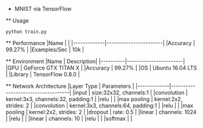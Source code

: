 * MNIST via TensorFlow

** Usage
```
python train.py
```

** Performance
|Name         |                       |
|-------------|-----------------------|
|Accuracy     | 99.27%                |
|Examples/Sec | 10k                   |

** Environment
|Name      |            Description|
|----------|-----------------------|
|GPU       | GeForce GTX TITAN X   |
|Accuracy  | 99.27%                |
|OS        | Ubuntu 16.04 LTS      |
|Library   | TensorFlow 0.8.0      |

** Network Architecture
|Layer Type   | Parameters                         |
|-------------|------------------------------------|
|input        | size:32x32, channels:1             |
|convolution  | kernel:3x3, channels:32, padding:1 |
|relu         |                                    |
|max pooling  | kernel:2x2, strides: 2             |
|convolution  | kernel:3x3, channels:64, padding:1 |
|relu         |                                    |
|max pooling  | kernel:2x2, strides: 2             |
|dropout      | rate: 0.5                          |
|linear       | channels: 1024                     |
|relu         |                                    |
|linear       | channels: 10                       |
|relu         |                                    |
|softmax      |                                    |
